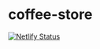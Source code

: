 # coffee-store

[![Netlify Status](https://api.netlify.com/api/v1/badges/f93ffd03-fd44-4aef-aaf3-eaec5bf504fd/deploy-status)](https://app.netlify.com/sites/imaginative-churros-201296/deploys)
